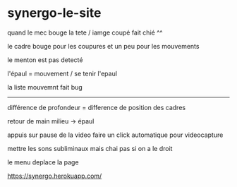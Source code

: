 # synergo-le-site

quand le mec bouge la tete / iamge coupé fait chié ^^

le cadre bouge pour les coupures et un peu pour les mouvements

le menton est pas detecté

l'épaul = mouvement / se tenir l'epaul

la liste mouvemnt fait bug

------------------------------------------------



différence de profondeur = difference de position des cadres

retour de main milieu -> épaul

appuis sur pause de la video faire un click automatique pour videocapture

mettre les sons subliminaux mais chai pas si on a le droit 

le menu deplace la page





https://synergo.herokuapp.com/ 


